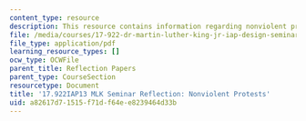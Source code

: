 ```yaml
---
content_type: resource
description: This resource contains information regarding nonviolent protests.
file: /media/courses/17-922-dr-martin-luther-king-jr-iap-design-seminar-january-iap-2013/a82617d71515f71df64ee8239464d33b_MIT17_922IAP13_RefPapr2D.pdf
file_type: application/pdf
learning_resource_types: []
ocw_type: OCWFile
parent_title: Reflection Papers
parent_type: CourseSection
resourcetype: Document
title: '17.922IAP13 MLK Seminar Reflection: Nonviolent Protests'
uid: a82617d7-1515-f71d-f64e-e8239464d33b
---
```

